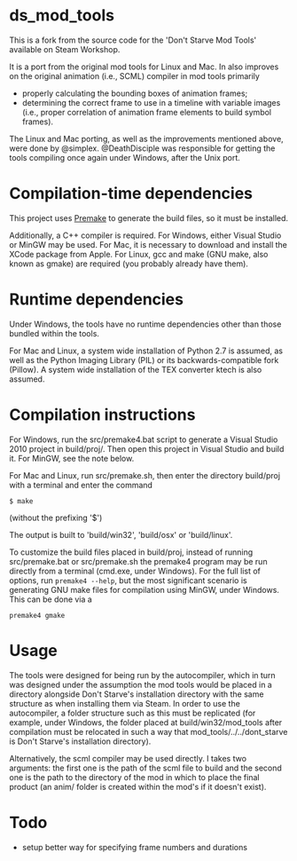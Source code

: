 ds_mod_tools
============

This is a fork from the source code for the 'Don't Starve Mod Tools' available on Steam Workshop.

It is a port from the original mod tools for Linux and Mac. In also improves on the original animation (i.e., SCML) compiler in mod tools primarily
+ properly calculating the bounding boxes of animation frames;
+ determining the correct frame to use in a timeline with variable images (i.e., proper correlation of animation frame elements to build symbol frames).

The Linux and Mac porting, as well as the improvements mentioned above, were done by @simplex. @DeathDisciple was responsible for getting the tools compiling once again under Windows, after the Unix port.

Compilation-time dependencies
============

This project uses [Premake](http://industriousone.com/premake/download) to generate the build files, so it must be installed.

Additionally, a C++ compiler is required. For Windows, either Visual Studio or MinGW may be used. For Mac, it is necessary to download and install the XCode package from Apple. For Linux, gcc and make (GNU make, also known as gmake) are required (you probably already have them).

Runtime dependencies
============

Under Windows, the tools have no runtime dependencies other than those bundled within the tools.

For Mac and Linux, a system wide installation of Python 2.7 is assumed, as well as the Python Imaging Library (PIL) or its backwards-compatible fork (Pillow). A system wide installation of the TEX converter ktech is also assumed.

Compilation instructions
============

For Windows, run the src/premake4.bat script to generate a Visual Studio 2010 project in build/proj/. Then open this project in Visual Studio and build it. For MinGW, see the note below.

For Mac and Linux, run src/premake.sh, then enter the directory build/proj with a terminal and enter the command
```
$ make
```
(without the prefixing '$')

The output is built to 'build/win32', 'build/osx' or 'build/linux'.

To customize the build files placed in build/proj, instead of running src/premake.bat or src/premake.sh the premake4 program may be run directly from a terminal (cmd.exe, under Windows). For the full list of options, run `premake4 --help`, but the most significant scenario is generating GNU make files for compilation using MinGW, under Windows. This can be done via a
```
premake4 gmake
```

Usage
============

The tools were designed for being run by the autocompiler, which in turn was designed under the assumption the mod tools would be placed in a directory alongside Don't Starve's installation directory with the same structure as when installing them via Steam. In order to use the autocompiler, a folder structure such as this must be replicated (for example, under Windows, the folder placed at build/win32/mod_tools after compilation must be relocated in such a way that mod_tools/../../dont_starve is Don't Starve's installation directory).

Alternatively, the scml compiler may be used directly. I takes two arguments: the first one is the path of the scml file to build and the second one is the path to the directory of the mod in which to place the final product (an anim/ folder is created within the mod's if it doesn't exist).

Todo
============
- setup better way for specifying frame numbers and durations

